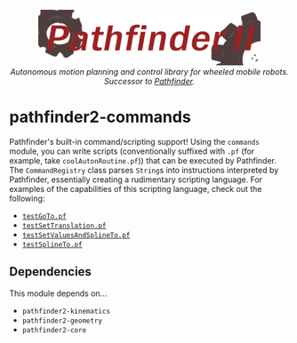 <p align="center">
<img src="../media/pathfinder2-logo.png" alt="Pathfinder2">
<br>
<i>Autonomous motion planning and control library for wheeled mobile robots.</i>
<br>
<i>Successor to <a href="https://github.com/Wobblyyyy/Pathfinder">Pathfinder</a>.</i>
</p>

# pathfinder2-commands
Pathfinder's built-in command/scripting support! Using the `commands` module,
you can write scripts (conventionally suffixed with `.pf` (for example, take
`coolAutonRoutine.pf`)) that can be executed by Pathfinder. The
`CommandRegistry` class parses `String`s into instructions interpreted by
Pathfinder, essentially creating a rudimentary scripting language. For examples
of the capabilities of this scripting language, check out the following:
- [`testGoTo.pf`](src/test/resources/me/wobblyyyy/pathfinder2/commands/testGoTo.pf)
- [`testSetTranslation.pf`](src/test/resources/me/wobblyyyy/pathfinder2/commands/testSetTranslation.pf)
- [`testSetValuesAndSplineTo.pf`](src/test/resources/me/wobblyyyy/pathfinder2/commands/testSetValuesAndSplineTo.pf)
- [`testSplineTo.pf`](src/test/resources/me/wobblyyyy/pathfinder2/commands/testSplineTo.pf)

## Dependencies

This module depends on...

- `pathfinder2-kinematics`
- `pathfinder2-geometry`
- `pathfinder2-core`
